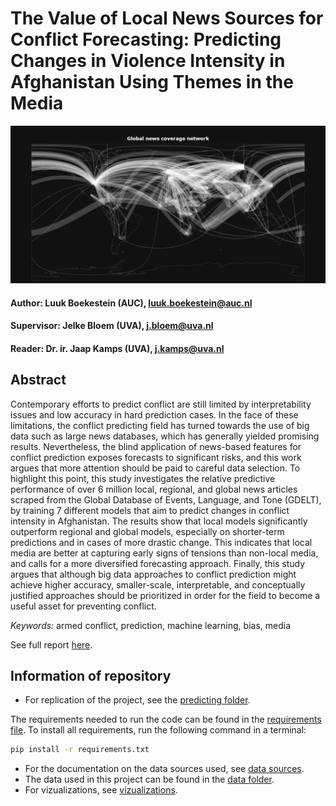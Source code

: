 # The Value of Local News Sources for Conflict Forecasting: Predicting Changes in Violence Intensity in Afghanistan Using Themes in the Media


![World news foreign news coverage](figs/global_news_coverage_black.png)


#### Author: Luuk Boekestein (AUC), luuk.boekestein@auc.nl
#### Supervisor: Jelke Bloem (UVA), j.bloem@uva.nl
#### Reader: Dr. ir. Jaap Kamps (UVA), j.kamps@uva.nl

## Abstract

Contemporary efforts to predict conflict are still limited by interpretability issues and low accuracy in hard prediction cases. In the face of these limitations, the conflict predicting field has turned towards the use of big data such as large news databases, which has generally yielded promising results. Nevertheless, the blind application of news-based features for conflict prediction exposes forecasts to significant risks, and this work argues that more attention should be paid to careful data selection. To highlight this point, this study investigates the relative predictive performance of over 6 million local, regional, and global news articles scraped from the Global Database of Events, Language, and Tone (GDELT), by training 7 different models that aim to predict changes in conflict intensity in Afghanistan. The results show that local models significantly outperform regional and global models, especially on shorter-term predictions and in cases of more drastic change. This indicates that local media are better at capturing early signs of tensions than non-local media, and calls for a more diversified forecasting approach. Finally, this study argues that although big data approaches to conflict prediction might achieve higher accuracy, smaller-scale, interpretable, and conceptually justified approaches should be prioritized in order for
the field to become a useful asset for preventing conflict.

_Keywords:_ armed conflict, prediction, machine learning, bias, media

See full report [here](reports/Final_paper.pdf).

## Information of repository

- For replication of the project, see the [predicting folder](src/Predicting/).

The requirements needed to run the code can be found in the [requirements file](requirements.txt). To install all requirements, run the following command in a terminal:

```bash
pip install -r requirements.txt
```

- For the documentation on the data sources used, see [data sources](docs/Data_sources.md).
- The data used in this project can be found in the [data folder](/data/).
- For vizualizations, see [vizualizations](docs/vizualizations.md).